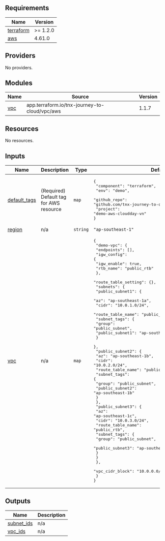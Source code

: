 <!-- BEGIN_TF_DOCS -->
## Requirements

| Name | Version |
|------|---------|
| <a name="requirement_terraform"></a> [terraform](#requirement\_terraform) | >= 1.2.0 |
| <a name="requirement_aws"></a> [aws](#requirement\_aws) | 4.61.0 |

## Providers

No providers.

## Modules

| Name | Source | Version |
|------|--------|---------|
| <a name="module_vpc"></a> [vpc](#module\_vpc) | app.terraform.io/tnx-journey-to-cloud/vpc/aws | 1.1.7 |

## Resources

No resources.

## Inputs

| Name | Description | Type | Default | Required |
|------|-------------|------|---------|:--------:|
| <a name="input_default_tags"></a> [default\_tags](#input\_default\_tags) | (Required) Default tag for AWS resource | `map` | <pre>{<br>  "component": "terraform",<br>  "env": "demo",<br>  "github_repo": "github.com/tnx-journey-to-cloud/demo-aws-cloudday-vn",<br>  "project": "demo-aws-cloudday-vn"<br>}</pre> | no |
| <a name="input_region"></a> [region](#input\_region) | n/a | `string` | `"ap-southeast-1"` | no |
| <a name="input_vpc"></a> [vpc](#input\_vpc) | n/a | `map` | <pre>{<br>  "demo-vpc": {<br>    "endpoints": [],<br>    "igw_config": {<br>      "igw_enable": true,<br>      "rtb_name": "public_rtb"<br>    },<br>    "route_table_setting": {},<br>    "subnets": {<br>      "public_subnet1": {<br>        "az": "ap-southeast-1a",<br>        "cidr": "10.0.1.0/24",<br>        "route_table_name": "public_rtb",<br>        "subnet_tags": {<br>          "group": "public_subnet",<br>          "public_subnet1": "ap-southeast-1a"<br>        }<br>      },<br>      "public_subnet2": {<br>        "az": "ap-southeast-1b",<br>        "cidr": "10.0.2.0/24",<br>        "route_table_name": "public_rtb",<br>        "subnet_tags": {<br>          "group": "public_subnet",<br>          "public_subnet2": "ap-southeast-1b"<br>        }<br>      },<br>      "public_subnet3": {<br>        "az": "ap-southeast-1c",<br>        "cidr": "10.0.3.0/24",<br>        "route_table_name": "public_rtb",<br>        "subnet_tags": {<br>          "group": "public_subnet",<br>          "public_subnet3": "ap-southeast-1c"<br>        }<br>      }<br>    },<br>    "vpc_cidr_block": "10.0.0.0/16"<br>  }<br>}</pre> | no |

## Outputs

| Name | Description |
|------|-------------|
| <a name="output_subnet_ids"></a> [subnet\_ids](#output\_subnet\_ids) | n/a |
| <a name="output_vpc_ids"></a> [vpc\_ids](#output\_vpc\_ids) | n/a |
<!-- END_TF_DOCS -->